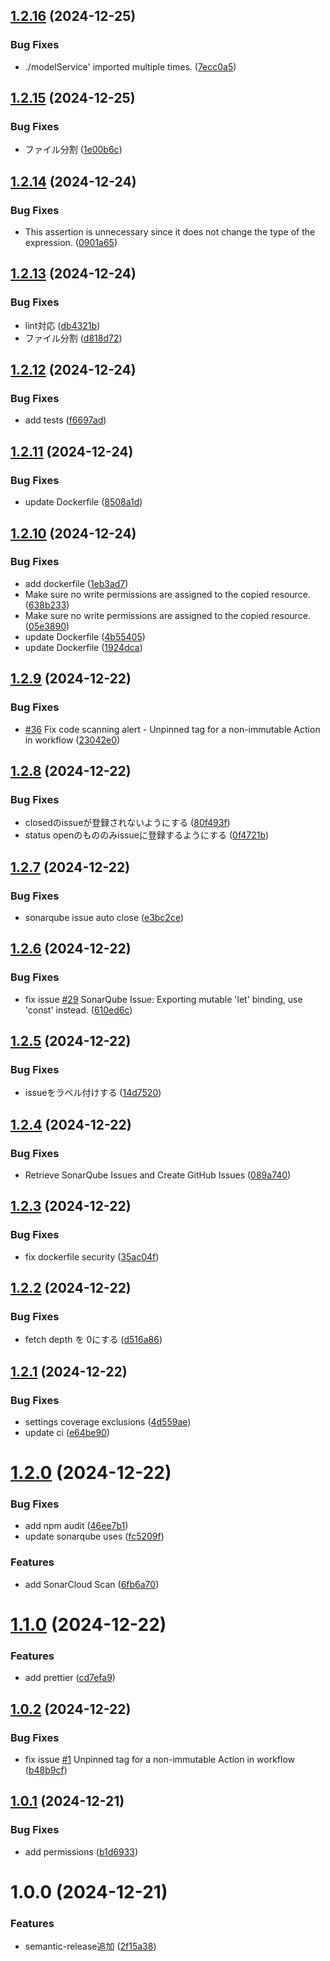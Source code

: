 ## [1.2.16](https://github.com/t-9/silent-arcana/compare/v1.2.15...v1.2.16) (2024-12-25)


### Bug Fixes

* ./modelService' imported multiple times. ([7ecc0a5](https://github.com/t-9/silent-arcana/commit/7ecc0a59557d6d37a1b5262c2c90a519fcc88fdc))

## [1.2.15](https://github.com/t-9/silent-arcana/compare/v1.2.14...v1.2.15) (2024-12-25)


### Bug Fixes

* ファイル分割 ([1e00b6c](https://github.com/t-9/silent-arcana/commit/1e00b6c8f30a938b9b3fd5bd20673d1d9de12a4d))

## [1.2.14](https://github.com/t-9/silent-arcana/compare/v1.2.13...v1.2.14) (2024-12-24)


### Bug Fixes

* This assertion is unnecessary since it does not change the type of the expression. ([0901a65](https://github.com/t-9/silent-arcana/commit/0901a650d86ae4a40f4eb69fa80c1f3220517e25))

## [1.2.13](https://github.com/t-9/silent-arcana/compare/v1.2.12...v1.2.13) (2024-12-24)


### Bug Fixes

* lint対応 ([db4321b](https://github.com/t-9/silent-arcana/commit/db4321b4fdb134c2f79c0c475c4bfd72eaf28550))
* ファイル分割 ([d818d72](https://github.com/t-9/silent-arcana/commit/d818d7286976c5b563d3bff5453e5543a4b470a0))

## [1.2.12](https://github.com/t-9/silent-arcana/compare/v1.2.11...v1.2.12) (2024-12-24)


### Bug Fixes

* add tests ([f6697ad](https://github.com/t-9/silent-arcana/commit/f6697adfb3cad9e552f8256df7681c79dabd2a78))

## [1.2.11](https://github.com/t-9/silent-arcana/compare/v1.2.10...v1.2.11) (2024-12-24)


### Bug Fixes

* update Dockerfile ([8508a1d](https://github.com/t-9/silent-arcana/commit/8508a1dc7403df2477282c9b39a942d884820d25))

## [1.2.10](https://github.com/t-9/silent-arcana/compare/v1.2.9...v1.2.10) (2024-12-24)


### Bug Fixes

* add dockerfile ([1eb3ad7](https://github.com/t-9/silent-arcana/commit/1eb3ad796e42574a7e77b1ebaa44680ad3eba08c))
* Make sure no write permissions are assigned to the copied resource. ([638b233](https://github.com/t-9/silent-arcana/commit/638b2336c6373503b6b2d661d5085ddcbc0163ad))
* Make sure no write permissions are assigned to the copied resource. ([05e3890](https://github.com/t-9/silent-arcana/commit/05e3890c961eb8b9bdd1e5424ab6a0f32a2654ee))
* update Dockerfile ([4b55405](https://github.com/t-9/silent-arcana/commit/4b55405ca79e6a8771da2aeadeb16b79443876e1))
* update Dockerfile ([1924dca](https://github.com/t-9/silent-arcana/commit/1924dcaae178890c16d6f33b97864223390a4f7d))

## [1.2.9](https://github.com/t-9/silent-arcana/compare/v1.2.8...v1.2.9) (2024-12-22)


### Bug Fixes

* [#36](https://github.com/t-9/silent-arcana/issues/36) Fix code scanning alert - Unpinned tag for a non-immutable Action in workflow ([23042e0](https://github.com/t-9/silent-arcana/commit/23042e0ccfbab5217367064df4c6405b75f80407))

## [1.2.8](https://github.com/t-9/silent-arcana/compare/v1.2.7...v1.2.8) (2024-12-22)


### Bug Fixes

* closedのissueが登録されないようにする ([80f493f](https://github.com/t-9/silent-arcana/commit/80f493ffc9b43af39f10217893b0283fa3c06b49))
* status openのもののみissueに登録するようにする ([0f4721b](https://github.com/t-9/silent-arcana/commit/0f4721b0adbf4854e2f4ad7d2c4f19b78bf15620))

## [1.2.7](https://github.com/t-9/silent-arcana/compare/v1.2.6...v1.2.7) (2024-12-22)


### Bug Fixes

* sonarqube issue auto close ([e3bc2ce](https://github.com/t-9/silent-arcana/commit/e3bc2ce531a140880b6e205cd256e683dfd7552b))

## [1.2.6](https://github.com/t-9/silent-arcana/compare/v1.2.5...v1.2.6) (2024-12-22)


### Bug Fixes

* fix issue [#29](https://github.com/t-9/silent-arcana/issues/29) SonarQube Issue: Exporting mutable 'let' binding, use 'const' instead. ([610ed6c](https://github.com/t-9/silent-arcana/commit/610ed6c02b2f143700133575b86a535ac1c74871))

## [1.2.5](https://github.com/t-9/silent-arcana/compare/v1.2.4...v1.2.5) (2024-12-22)


### Bug Fixes

* issueをラベル付けする ([14d7520](https://github.com/t-9/silent-arcana/commit/14d7520e7ff736e82651f6f2044b6a25506451b3))

## [1.2.4](https://github.com/t-9/silent-arcana/compare/v1.2.3...v1.2.4) (2024-12-22)


### Bug Fixes

* Retrieve SonarQube Issues and Create GitHub Issues ([089a740](https://github.com/t-9/silent-arcana/commit/089a74021aba301a5dd3fdbba91201ef91fc3c6a))

## [1.2.3](https://github.com/t-9/silent-arcana/compare/v1.2.2...v1.2.3) (2024-12-22)


### Bug Fixes

* fix dockerfile security ([35ac04f](https://github.com/t-9/silent-arcana/commit/35ac04f8d7dd540002e1c623166cf02f30ac71d8))

## [1.2.2](https://github.com/t-9/silent-arcana/compare/v1.2.1...v1.2.2) (2024-12-22)


### Bug Fixes

* fetch depth を 0にする ([d516a86](https://github.com/t-9/silent-arcana/commit/d516a865f593099bc06e6a409d8c14ccf09b7d93))

## [1.2.1](https://github.com/t-9/silent-arcana/compare/v1.2.0...v1.2.1) (2024-12-22)


### Bug Fixes

* settings coverage exclusions ([4d559ae](https://github.com/t-9/silent-arcana/commit/4d559ae729cff23ab685337b3ffe2632977638bf))
* update ci ([e64be90](https://github.com/t-9/silent-arcana/commit/e64be906f9fd2912bbf40980f5ae7f67d4e3f2d1))

# [1.2.0](https://github.com/t-9/silent-arcana/compare/v1.1.0...v1.2.0) (2024-12-22)


### Bug Fixes

* add npm audit ([46ee7b1](https://github.com/t-9/silent-arcana/commit/46ee7b19b9341df27a0986fa28f5c3e165a320f5))
* update sonarqube uses ([fc5209f](https://github.com/t-9/silent-arcana/commit/fc5209faa3e2d9c008c672bffb9b7a588b396d5d))


### Features

* add SonarCloud Scan ([6fb6a70](https://github.com/t-9/silent-arcana/commit/6fb6a70cc0a5c9af17394042771a8ada76350a22))

# [1.1.0](https://github.com/t-9/silent-arcana/compare/v1.0.2...v1.1.0) (2024-12-22)


### Features

* add prettier ([cd7efa9](https://github.com/t-9/silent-arcana/commit/cd7efa9d24f369d32e6a0afe06aba81d7000d9ad))

## [1.0.2](https://github.com/t-9/silent-arcana/compare/v1.0.1...v1.0.2) (2024-12-22)


### Bug Fixes

* fix issue [#1](https://github.com/t-9/silent-arcana/issues/1) Unpinned tag for a non-immutable Action in workflow ([b48b9cf](https://github.com/t-9/silent-arcana/commit/b48b9cf97f33e0fb475830172728f6295b904fbd))

## [1.0.1](https://github.com/t-9/silent-arcana/compare/v1.0.0...v1.0.1) (2024-12-21)


### Bug Fixes

* add permissions ([b1d6933](https://github.com/t-9/silent-arcana/commit/b1d6933db988847d3464d19d8bba6bf92fed9035))

# 1.0.0 (2024-12-21)


### Features

* semantic-release追加 ([2f15a38](https://github.com/t-9/silent-arcana/commit/2f15a385462447a6396633732ecf5c106713d4fd))
